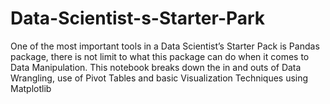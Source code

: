 # Data-Scientist-s-Starter-Park
One of the most important tools in a Data Scientist’s Starter Pack is Pandas package, there is not limit to what this package can do when it comes to Data Manipulation. This notebook breaks down the in and outs of Data Wrangling, use of Pivot Tables and basic Visualization Techniques using Matplotlib
